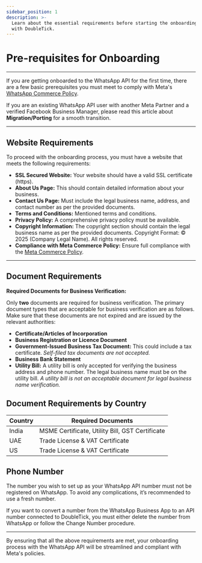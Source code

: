 ```yaml
---
sidebar_position: 1
description: >-
  Learn about the essential requirements before starting the onboarding process
  with DoubleTick.
---
```


# Pre-requisites for Onboarding

---

If you are getting onboarded to the WhatsApp API for the first time, there are a few basic prerequisites you must meet to comply with Meta's [WhatsApp Commerce Policy](https://business.whatsapp.com/policy).

If you are an existing WhatsApp API user with another Meta Partner and a verified Facebook Business Manager, please read this article about **Migration/Porting** for a smooth transition.

---

## Website Requirements

To proceed with the onboarding process, you must have a website that meets the following requirements:

- **SSL Secured Website:** Your website should have a valid SSL certificate (https).
- **About Us Page:** This should contain detailed information about your business.
- **Contact Us Page:** Must include the legal business name, address, and contact number as per the provided documents.
- **Terms and Conditions:** Mentioned terms and conditions.
- **Privacy Policy:** A comprehensive privacy policy must be available.
- **Copyright Information:** The copyright section should contain the legal business name as per the provided documents. Copyright Format: © 2025 (Company Legal Name). All rights reserved.
- **Compliance with Meta Commerce Policy:** Ensure full compliance with the [Meta Commerce Policy](https://business.whatsapp.com/policy).

---

## Document Requirements

**Required Documents for Business Verification:**

Only **two** documents are required for business verification. The primary document types that are acceptable for business verification are as follows. Make sure that these documents are not expired and are issued by the relevant authorities:

- **Certificate/Articles of Incorporation**
- **Business Registration or Licence Document**
- **Government-Issued Business Tax Document:** This could include a tax certificate. _Self-filed tax documents are not accepted._
- **Business Bank Statement**
- **Utility Bill:** A utility bill is only accepted for verifying the business address and phone number. The legal business name must be on the utility bill. _A utility bill is not an acceptable document for legal business name verification._

## **Document Requirements by Country**

| **Country** | **Required Documents**                          |
| ----------- | ----------------------------------------------- |
| India       | MSME Certificate, Utility Bill, GST Certificate |
| UAE         | Trade License & VAT Certificate                 |
| US          | Trade License & VAT Certificate                 |

## Phone Number

The number you wish to set up as your WhatsApp API number must not be registered on WhatsApp. To avoid any complications, it’s recommended to use a fresh number.&#x20;

If you want to convert a number from the WhatsApp Business App to an API number connected to DoubleTick, you must either delete the number from WhatsApp or follow the Change Number procedure.

---

By ensuring that all the above requirements are met, your onboarding process with the WhatsApp API will be streamlined and compliant with Meta's policies.
